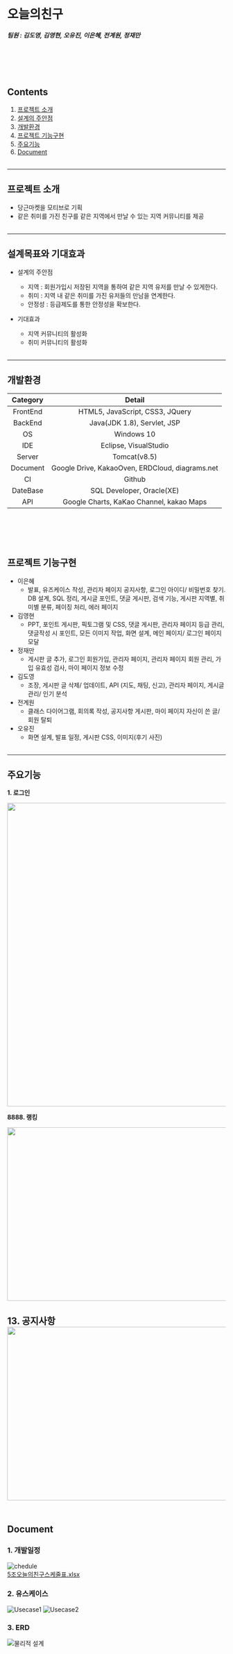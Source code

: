 # 오늘의친구
##### 팀원 : 김도영, 김영현, 오유진, 이은혜, 전계원, 정재만
<br><br>
---
## Contents
1. [프로젝트 소개](#프로젝트-소개)
2. [설계의 주안점](#설계목표와-기대효과)
3. [개발환경](#개발환경)
4. [프로젝트 기능구현](#프로젝트-기능구현)
5. [주요기능](#주요기능)
6. [Document](#Document)
<br><br>
---
## 프로젝트 소개
- 당근마켓을 모티브로 기획
- 같은 취미를 가진 친구를 같은 지역에서 만날 수 있는 지역 커뮤니티를 제공
<br><br>
---
## 설계목표와 기대효과
* 설계의 주안점
  - 지역 : 회원가입시 저장된 지역을 통하여 같은 지역 유저를 만날 수 있게한다.
  - 취미 : 지역 내 같은 취미를 가진 유저들의 만남을 연계한다.
  - 안정성 : 등급제도를 통한 안정성을 확보한다.

* 기대효과
  - 지역 커뮤니티의 활성화
  - 취미 커뮤니티의 활성화
<br><br>
---
## 개발환경

|Category|Detail|
|:--:|:--:|
|FrontEnd|HTML5, JavaScript, CSS3, JQuery|
|BackEnd|Java(JDK 1.8), Servlet, JSP|
|OS|Windows 10|
|IDE|Eclipse, VisualStudio|
|Server|Tomcat(v8.5)|
|Document|Google Drive, KakaoOven, ERDCloud, diagrams.net|
|CI|Github|
|DateBase|SQL Developer, Oracle(XE)|
|API|Google Charts, KaKao Channel, kakao Maps
<br><br>
---
## 프로젝트 기능구현
- 이은혜
  - 발표, 유즈케이스 작성, 관리자 페이지 공지사항, 로그인 아이디/ 비밀번호 찾기. DB 설계, SQL 정리, 게시글 포인트, 댓글 게시판, 검색 기능, 게시판 지역별, 취미별 분류, 페이징 처리, 에러 페이지
- 김영현
  - PPT, 포인트 게시판, 픽토그램 및 CSS, 댓글 게시판, 관리자 페이지 등급 관리, 댓글작성 시 포인트, 모든 이미지 작업, 화면 설계, 메인 페이지/ 로그인 페이지 모달 
- 정재만
  - 게시판 글 추가, 로그인 회원가입, 관리자 페이지, 관리자 페이지 회원 관리, 가입 유효성 검사, 마이 페이지 정보 수정 
- 김도영
  - 조장, 게시판 글 삭제/ 업데이트, API (지도, 채팅, 신고), 관리자 페이지, 게시글 관리/ 인기 분석 
- 전계원
  - 클래스 다이어그램, 회의록 작성, 공지사항 게시판, 마이 페이지 자신이 쓴 글/ 회원 탈퇴
- 오유진
  - 화면 설계, 발표 일정, 게시판 CSS, 이미지(후기 사진)
<br><br>
---
## 주요기능
**1. 로그인**
<p align="center">
    <img src = "ReadMe/01.png", width="700px">
</p>

**8888. 랭킹**
<p align="center">
    <img src = "https://user-images.githubusercontent.com/82925724/125972371-b938481a-50f6-4803-8120-5a5e97600d82.gif" width="700" height="400">
</p>

**13. 공지사항**<br>
<left><img src="https://user-images.githubusercontent.com/82936574/126027457-7fc8c969-3720-43f7-a3b7-ede15c2f1134.gif"  width="700" height="400" /></left>
<br><br>
---
## Document
### 1. 개발일정
![chedule](https://user-images.githubusercontent.com/78994909/126037974-0eddddeb-7c73-4502-922a-6f3097ab0830.png) <br>
[5조오늘의친구스케줄표.xlsx](https://github.com/ehdud0314/semiproject/files/6834741/5.xlsx)

### 2. 유스케이스
![Usecase1](https://user-images.githubusercontent.com/78994909/126037845-ebdd9e69-77c2-4764-b270-2bde262dec4e.png)
![Usecase2](https://user-images.githubusercontent.com/78994909/126037858-efd16a25-24ea-4e42-8ca7-a919f3e9958d.png)

### 3. ERD
![물리적 설계](https://user-images.githubusercontent.com/78994909/126037674-6937205a-19d1-4fed-a37b-43e85bc22d94.jpg)
<br><br>

